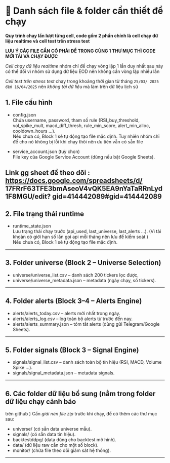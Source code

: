 # 📂 Danh sách file & folder cần thiết để chạy 

**Quy trình chạy lần lượt từng cell, code gồm 2 phần chính là cell chạy dữ 
liệu realtime và cell test trên stress test**

**LƯU Ý CÁC FILE CẦN CÓ PHẢI ĐỂ TRONG CÙNG 1 THƯ MỤC THÌ CODE MỚI TẢI VÀ 
CHẠY ĐƯỢC**

*Cell chạy dữ liệu realtime* nhóm chỉ để chạy vòng lặp 1 lần duy nhất sau 
này có thể đổi vì nhóm sử dụng dữ liệu EOD nên không cần vòng lặp nhiều lần

*Cell test trên stress test* chạy trong khoảng thời gian từ tháng `25/03/
2025 đến 16/04/2025` nên *không tải dữ liệu* mà làm trên dữ liệu lịch sử

## 1. File cấu hình
- config.json  
  Chứa username, password, tham số rule (RSI_buy_threshold, vol_spike_mult, 
macd_diff_thresh, rule_min_score, alert_min_alloc, cooldown_hours …).  
 Nếu chưa có, Block 1 sẽ tự động tạo file mặc định. Tuy nhiên nhóm chỉ để cho 
nó không bị lỗi khi chạy thôi nên ưu tiên vẫn có sẵn file

- service_account.json (tuỳ chọn)  
  File key của Google Service Account (dùng nếu bật Google Sheets).

**Link gg sheet để theo dõi : https://docs.google.com/spreadsheets/d/
17FRrF63TFE3bmAseoV4vQK5EA9nYaTaRRnLyd1F8MGU/edit?
gid=414442089#gid=414442089**
---

## 2. File trạng thái runtime
- runtime_state.json  
  Lưu trạng thái chạy trước (api_used, last_universe, last_alerts …). (Vì tài 
khoản có giới hạn số lần gọi api mỗi tháng nên lưu để kiểm soát )  
   Nếu chưa có, Block 1 sẽ tự động tạo file mặc định.

---

## 3. Folder universe (Block 2 – Universe Selection)
- universe/universe_list.csv – danh sách 200 tickers lọc được.  
- universe/universe_metadata.json – metadata (ngày chạy, số tickers).  

---

## 4. Folder alerts (Block 3–4 – Alerts Engine)
- alerts/alerts_today.csv – alerts mới nhất trong ngày.  
- alerts/alerts_log.csv – log toàn bộ alerts từ trước đến nay.  
- alerts/alerts_summary.json – tóm tắt alerts (dùng gửi Telegram/Google 
Sheets).  

---

## 5. Folder signals (Block 3 – Signal Engine)
- signals/signal_list.csv – danh sách toàn bộ tín hiệu (RSI, MACD, Volume 
Spike …).  
- signals/signal_metadata.json – metadata signals.  


---

## 6. Các folder dữ liệu bổ sung (nằm trong folder dữ liệu chạy cảnh báo 
trên github )
 Cần *giải nén file zip* trước khi chạy, để có thêm các thư mục sau:  
- universe/ (có sẵn data universe mẫu).  
- signals/ (có sẵn data tín hiệu).  
- backtestddpg/ (data dùng cho backtest mô hình).  
- data/ (dữ liệu raw cần cho một số block).  
- monitor/ (chứa file theo dõi giám sát hệ thống).  

---
